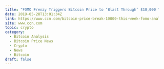 ```yaml
---
title: "FOMO Frenzy Triggers Bitcoin Price to ‘Blast Through’ $10,000 This Week, Predicts Analyst"
date: 2019-05-28T13:01:34Z
link: https://www.ccn.com/bitcoin-price-break-10000-this-week-fomo-analyst?utm_medium=RSS&utm_source=hune
site: www.ccn.com
topic: crypto
category:
  - Bitcoin Analysis
  - Bitcoin Price News
  - Crypto
  - News
  - Bitcoin
draft: false
---
```

